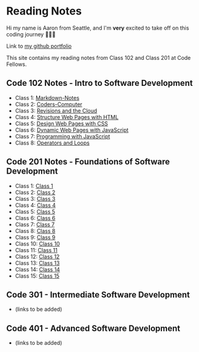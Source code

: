 # Reading Notes

Hi my name is Aaron from Seattle, and I'm **very** excited to take off on this coding journey 🚀🚀🚀

Link to [my github portfolio](https://github.com/amcwustl)

This site contains my reading notes from Class 102 and Class 201 at Code Fellows.

## Code 102 Notes - Intro to Software Development

- Class 1: [Markdown-Notes](102-Notes/Markdown-Notes.md)
- Class 2: [Coders-Computer](102-Notes/Coders-Computer.md)
- Class 3: [Revisions and the Cloud](102-Notes/Revisions-Cloud.md)
- Class 4: [Structure Web Pages with HTML](102-Notes/Class-4-102.md)
- Class 5: [Design Web Pages with CSS](102-Notes/Class-5-102.md)
- Class 6: [Dynamic Web Pages with JavaScript](102-Notes/Class-6-102.md)
- Class 7: [Programming with JavaScript](102-Notes/Class-7-102.md)
- Class 8: [Operators and Loops](102-Notes/Class-8-102.md)

## Code 201 Notes - Foundations of Software Development

- Class 1: [Class 1](201-Notes/Class-1-201.md)
- Class 2: [Class 2](201-Notes/Cass-2-201.md)
- Class 3: [Class 3](201-Notes/Class-3-201.md)
- Class 4: [Class 4](201-Notes/Class-4-201.md)
- Class 5: [Class 5](201-Notes/Class-5-201.md)
- Class 6: [Class 6](201-Notes/Class-6-201.md)
- Class 7: [Class 7](201-Notes/Class-7-201.md)
- Class 8: [Class 8](201-Notes/Class-8-201.md)
- Class 9: [Class 9](201-Notes/Class-9-201.md)
- Class 10: [Class 10](201-Notes/Class-10-201.md)
- Class 11: [Class 11](201-Notes/Class-11-201.md)
- Class 12: [Class 12](201-Notes/Class-12-201.md)
- Class 13: [Class 13](201-Notes/Class-13-201.md)
- Class 14: [Class 14](201-Notes/Class-14-201.md)
- Class 15: [Class 15](201-Notes/Class-15-201.md)

## Code 301 - Intermediate Software Development

- (links to be added)

## Code 401 - Advanced Software Development

- (links to be added)

